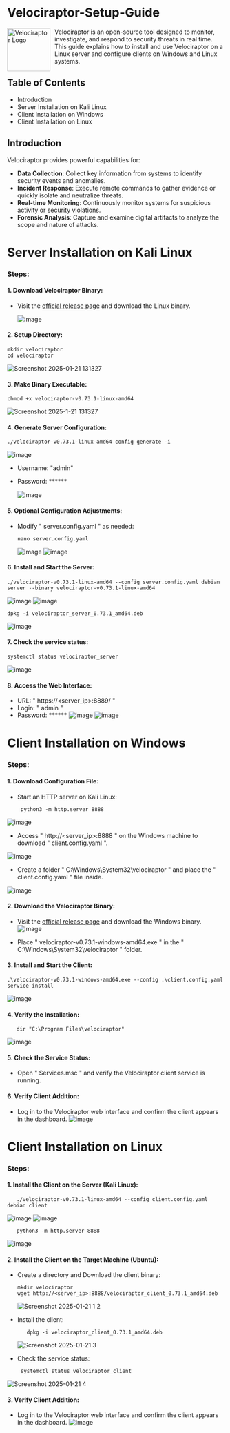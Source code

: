 # Velociraptor-Setup-Guide 

<img src="https://github.com/user-attachments/assets/9dddc540-60ad-4135-b2af-6691cef1e83d"  alt="Velociraptor Logo" width="100" style="float: left; margin-right: 10px;"/>
Velociraptor is an open-source tool designed to monitor, investigate, and respond to security threats in real time. This guide explains how to install and use Velociraptor on a Linux server and configure clients on Windows and Linux systems.

## Table of Contents
* Introduction
* Server Installation on Kali Linux
* Client Installation on Windows
* Client Installation on Linux

## Introduction
Velociraptor provides powerful capabilities for:

- **Data Collection**: Collect key information from systems to identify security events and anomalies.
- **Incident Response**: Execute remote commands to gather evidence or quickly isolate and neutralize threats.
- **Real-time Monitoring**: Continuously monitor systems for suspicious activity or security violations.
- **Forensic Analysis**: Capture and examine digital artifacts to analyze the scope and nature of attacks.

# Server Installation on Kali Linux
### Steps:

#### 1. Download Velociraptor Binary:

* Visit the [official release page](https://github.com/Velocidex/velociraptor/releases) and download the Linux binary.
  
  ![image](https://github.com/user-attachments/assets/c4f3582e-07e4-4a7c-ab55-916fd8d89412)


#### 2. Setup Directory:


    mkdir velociraptor  
    cd velociraptor  
  ![Screenshot 2025-01-21 131327](https://github.com/user-attachments/assets/d705c1e0-e336-4fdd-ac30-b4af50b42470)

#### 3. Make Binary Executable:


    chmod +x velociraptor-v0.73.1-linux-amd64  
  ![Screenshot 2025-1-21 131327](https://github.com/user-attachments/assets/83f1455d-f689-47b6-8963-6228484aedea)

#### 4. Generate Server Configuration:


    ./velociraptor-v0.73.1-linux-amd64 config generate -i  
  ![image](https://github.com/user-attachments/assets/3695b38b-3a6c-4550-8deb-4f2981cef545)

* Username: "admin"
* Password: ******
  
  ![image](https://github.com/user-attachments/assets/68abecaf-814e-40f3-9cd6-ffa108e7b262)


#### 5. Optional Configuration Adjustments:

* Modify " server.config.yaml " as needed:

      nano server.config.yaml
  ![image](https://github.com/user-attachments/assets/d87f7cea-8954-4a3d-82bf-c91dd42b40a6)
  ![image](https://github.com/user-attachments/assets/0049e4f4-0743-4c9a-a104-09f80e69143e)


#### 6. Install and Start the Server:


    ./velociraptor-v0.73.1-linux-amd64 --config server.config.yaml debian server --binary velociraptor-v0.73.1-linux-amd64  
  ![image](https://github.com/user-attachments/assets/affc96ae-39f6-4c8b-bdc9-c1cf5c6a1519)
  ![image](https://github.com/user-attachments/assets/0002490a-90c4-4abb-a9aa-5c55b7c1379d)


    dpkg -i velociraptor_server_0.73.1_amd64.deb  
 ![image](https://github.com/user-attachments/assets/fd14e98c-79ba-4713-ba1f-136e001377d1)
 
#### 7. Check the service status:


    systemctl status velociraptor_server  
 ![image](https://github.com/user-attachments/assets/deddfeda-fe31-45dd-a351-4d80abff996a)
 
#### 8. Access the Web Interface:

* URL: " https://<server_ip>:8889/ "
* Login: " admin "
* Password: ******
![image](https://github.com/user-attachments/assets/0975ae99-c480-4fda-b1a0-4cac886c6e39)
![image](https://github.com/user-attachments/assets/d0a0f228-fce5-4b4c-bbcb-f1cc21185f56)



# Client Installation on Windows
### Steps:
#### 1. Download Configuration File:
   
* Start an HTTP server on Kali Linux:

       python3 -m http.server 8888
![image](https://github.com/user-attachments/assets/1062222a-2178-4d36-a870-de077673bb5b)

* Access " http://<server_ip>:8888 " on the Windows machine to download " client.config.yaml ".
  
![image](https://github.com/user-attachments/assets/e8ce9c8c-84e8-4dc4-b260-e9d372829535)

* Create a folder " C:\Windows\System32\velociraptor " and place the " client.config.yaml " file inside.
  
 ![image](https://github.com/user-attachments/assets/5622c862-489c-44de-9898-c29ea743104a)
 

#### 2. Download the Velociraptor Binary:

* Visit the [official release page](https://github.com/Velocidex/velociraptor/releases) and download the Windows binary.
  ![image](https://github.com/user-attachments/assets/d544dabd-b68a-427a-a0b2-ca303a7f7b9e)

* Place " velociraptor-v0.73.1-windows-amd64.exe " in the " C:\Windows\System32\velociraptor " folder.

#### 3. Install and Start the Client:

    .\velociraptor-v0.73.1-windows-amd64.exe --config .\client.config.yaml service install  
  ![image](https://github.com/user-attachments/assets/f636d128-b0ec-410a-896e-0fb81fbfaff4)

    
#### 4. Verify the Installation:

       dir "C:\Program Files\velociraptor"  
 ![image](https://github.com/user-attachments/assets/d9188283-9e43-495f-9f27-a77405a4982b)
 
#### 5. Check the Service Status:
* Open " Services.msc " and verify the Velociraptor client service is running.
#### 6. Verify Client Addition:
* Log in to the Velociraptor web interface and confirm the client appears in the dashboard.
  ![image](https://github.com/user-attachments/assets/2698b627-93bc-41f3-a8f5-bc56b66cc513)


# Client Installation on Linux
### Steps:

#### 1. Install the Client on the Server (Kali Linux):

       ./velociraptor-v0.73.1-linux-amd64 --config client.config.yaml debian client  
  ![image](https://github.com/user-attachments/assets/bc0aa83c-a20a-42ff-8200-d09732a32fb4)
  ![image](https://github.com/user-attachments/assets/a1592555-6e07-42db-a69d-c351c1e0048d)


       python3 -m http.server 8888
  ![image](https://github.com/user-attachments/assets/32864505-e0be-42a2-8084-c66feaa51a84)

   
#### 2. Install the Client on the Target Machine (Ubuntu):
   
* Create a directory and Download the client binary:

      mkdir velociraptor  
      wget http://<server_ip>:8888/velociraptor_client_0.73.1_amd64.deb
  ![Screenshot 2025-01-21 1 2](https://github.com/user-attachments/assets/e48ae6df-5b5d-4704-a6a7-df5e0b7c26a1)

* Install the client:

         dpkg -i velociraptor_client_0.73.1_amd64.deb
  ![Screenshot 2025-01-21 3](https://github.com/user-attachments/assets/ab938c35-ff15-4e8f-be40-f1319ce64da4)

* Check the service status:

       systemctl status velociraptor_client
![Screenshot 2025-01-21 4](https://github.com/user-attachments/assets/7ac4e7cc-1266-4b78-a57e-39102737e603)

    
#### 3. Verify Client Addition:
   
* Log in to the Velociraptor web interface and confirm the client appears in the dashboard.
 ![image](https://github.com/user-attachments/assets/6cf38229-db0e-448a-a745-1ccdf5cd0653)
 
